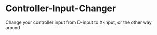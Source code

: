 # Controller-Input-Changer
Change your controller input from D-input to X-input, or the other way around
